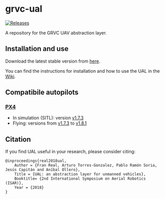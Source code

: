 # grvc-ual
[![Releases](https://img.shields.io/github/release/grvcTeam/grvc-ual.svg)](https://github.com/grvcTeam/grvc-ual/releases)

A repository for the GRVC UAV abstraction layer.

## Installation and use

Download the latest stable version from [here](https://github.com/grvcTeam/grvc-ual/releases).

You can find the instructions for installation and how to use the UAL in the [Wiki](https://github.com/grvcTeam/grvc-ual/wiki).

## Compatibile autopilots

### [PX4](https://github.com/PX4/Firmware)

 * In simulation (SITL): version [v1.7.3](https://github.com/PX4/Firmware/tree/v1.7.3)
 * Flying: versions from [v1.7.3](https://github.com/PX4/Firmware/tree/v1.7.3) to [v1.8.1](https://github.com/PX4/Firmware/tree/v1.8.1)

## Citation
If you find UAL useful in your research, please consider citing:

```
@inproceedings{real2018ual,
    Author = {Fran Real, Arturo Torres-Gonzalez, Pablo Ramón Soria, Jesús Capitán and Aníbal Ollero},
    Title = {UAL: an abstraction layer for unmanned vehicles},
    Booktitle= {2nd International Symposium on Aerial Robotics (ISAR)},
    Year = {2018}
}
```
